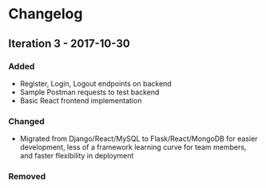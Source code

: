 # Changelog

## Iteration 3 - 2017-10-30

### Added
- Register, Login, Logout endpoints on backend
- Sample Postman requests to test backend
- Basic React frontend implementation

### Changed
- Migrated from Django/React/MySQL to Flask/React/MongoDB for easier development, less of a framework learning curve for team members, and faster flexibility in deployment 

### Removed
